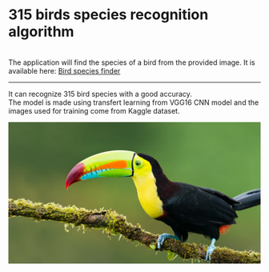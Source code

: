 # 315 birds species recognition algorithm
<br/>
The application will find the species of a bird from the provided image. It is available here: <a href="https://bluejay-c7humgbxkq-ew.a.run.app//" target="_blank">Bird species finder</a>
<br/>

---
It can recognize 315 bird species with a good accuracy.<br/>
The model is made using transfert learning from VGG16 CNN model and the images used for training come from Kaggle dataset.

![bluejay](images/toucan.jpeg)


